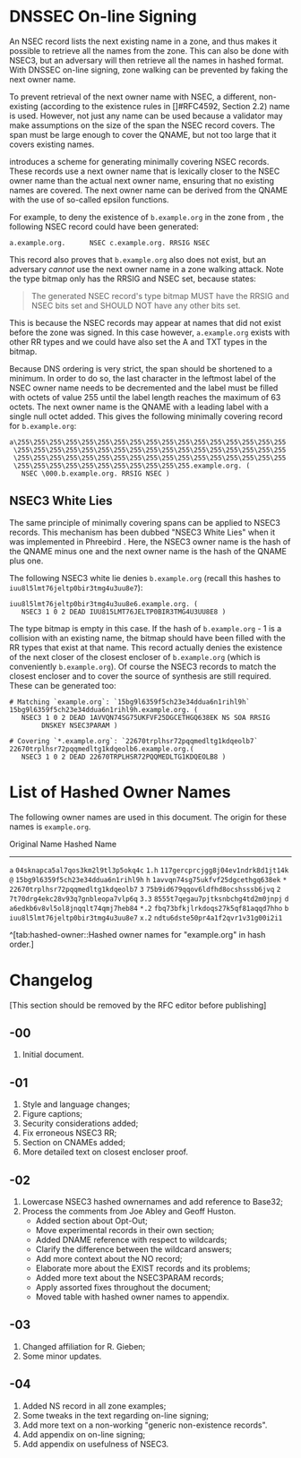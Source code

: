 # DNSSEC On-line Signing

An NSEC record lists the next existing name in a zone, and thus makes it
possible to retrieve all the names from the zone. This can also be done
with NSEC3, but an adversary will then retrieve all the names in hashed
format. With DNSSEC on-line signing, zone walking can be prevented by faking
the next owner name.

To prevent retrieval of the next owner name with NSEC, a different,
non-existing (according to the existence rules in []#RFC4592, Section 2.2)
name is used. However, not just any name can be used because a validator
may make assumptions on the size of the span the NSEC record covers.
The span must be large enough to cover the QNAME, but not too
large that it covers existing names.

[](#RFC4470) introduces a scheme for generating minimally covering NSEC records.
These records
use a next owner name that is lexically closer to the NSEC owner name than
the actual next owner name, ensuring that no existing names are covered.
The next owner name can be derived from the QNAME with the use of so-called
epsilon functions.

For example, to deny the existence of `b.example.org` in the zone from
[](#nsec), the following NSEC record could have been generated:

    a.example.org.      NSEC c.example.org. RRSIG NSEC

This record also proves that `b.example.org` also does not exist, but an
adversary *cannot* use the next owner name in a zone walking attack. Note the
type bitmap only has the RRSIG and NSEC set, because [](#RFC4470) states:

> The generated NSEC record's type bitmap MUST have the RRSIG and NSEC
> bits set and SHOULD NOT have any other bits set.

This is because the NSEC records may appear at names that did not exist
before the zone was signed. In this case however, `a.example.org` exists
with other RR types and we could have also set the A and TXT types in the
bitmap.

Because DNS ordering is very strict, the span should be shortened to a minimum.
In order to do so, the last character in the leftmost label of the NSEC owner
name needs to be decremented and the label must be filled with octets of value
255 until the label length reaches the maximum of 63 octets. The next owner
name is the QNAME with a leading label with a single null octet added. This
gives the following minimally covering record for `b.example.org`:

    a\255\255\255\255\255\255\255\255\255\255\255\255\255\255\255\255\255
     \255\255\255\255\255\255\255\255\255\255\255\255\255\255\255\255\255
     \255\255\255\255\255\255\255\255\255\255\255\255\255\255\255\255\255
     \255\255\255\255\255\255\255\255\255\255\255.example.org. (
       NSEC \000.b.example.org. RRSIG NSEC )

## NSEC3 White Lies

The same principle of minimally covering spans can be applied to NSEC3 records.
This mechanism has been dubbed "NSEC3 White Lies" when it was implemented in
Phreebird [](#phreebird). Here, the NSEC3 owner name is the hash of the QNAME
minus one and the next owner name is the hash of the QNAME plus one.

The following NSEC3 white lie denies `b.example.org` (recall this hashes to
`iuu8l5lmt76jeltp0bir3tmg4u3uu8e7`):

    iuu8l5lmt76jeltp0bir3tmg4u3uu8e6.example.org. (
       NSEC3 1 0 2 DEAD IUU815LMT76JELTP0BIR3TMG4U3UU8E8 )

The type bitmap is empty in this case. If the hash of `b.example.org` - 1 is a
collision with an existing name, the bitmap should have been filled with the
RR types that exist at that name. This record actually denies the existence
of the next closer of the closest encloser of `b.example.org` (which is
conveniently `b.example.org`). Of course the NSEC3 records to match the
closest encloser and to cover the source of synthesis are still required.
These can be generated too:

    # Matching `example.org`: `15bg9l6359f5ch23e34ddua6n1rihl9h`
    15bg9l6359f5ch23e34ddua6n1rihl9h.example.org. (
       NSEC3 1 0 2 DEAD 1AVVQN74SG75UKFVF25DGCETHGQ638EK NS SOA RRSIG
            DNSKEY NSEC3PARAM )

    # Covering `*.example.org`: `22670trplhsr72pqqmedltg1kdqeolb7`
    22670trplhsr72pqqmedltg1kdqeolb6.example.org.(
       NSEC3 1 0 2 DEAD 22670TRPLHSR72PQQMEDLTG1KDQEOLB8 )

# List of Hashed Owner Names

The following owner names are used in this document. The
origin for these names is `example.org`.

Original Name     Hashed Name
-------------     -----------
`a`               `04sknapca5al7qos3km2l9tl3p5okq4c`
`1.h`             `117gercprcjgg8j04ev1ndrk8d1jt14k`
`@`               `15bg9l6359f5ch23e34ddua6n1rihl9h`
`h`               `1avvqn74sg75ukfvf25dgcethgq638ek`
`*`               `22670trplhsr72pqqmedltg1kdqeolb7`
`3`               `75b9id679qqov6ldfhd8ocshsssb6jvq`
`2`               `7t70drg4ekc28v93q7gnbleopa7vlp6q`
`3.3`             `8555t7qegau7pjtksnbchg4td2m0jnpj`
`d`               `a6edkb6v8vl5ol8jnqqlt74qmj7heb84`
`*.2`             `fbq73bfkjlrkdoqs27k5qf81aqqd7hho`
`b`               `iuu8l5lmt76jeltp0bir3tmg4u3uu8e7`
`x.2`             `ndtu6dste50pr4a1f2qvr1v31g00i2i1`

^[tab:hashed-owner::Hashed owner names for "example.org" in hash order.]

# Changelog

[This section should be removed by the RFC editor before publishing]

## -00

1. Initial document.

## -01

1. Style and language changes;
1. Figure captions;
1. Security considerations added;
1. Fix erroneous NSEC3 RR;
1. Section on CNAMEs added;
1. More detailed text on closest encloser proof.

## -02

1. Lowercase NSEC3 hashed ownernames and add reference to Base32;
1. Process the comments from Joe Abley and Geoff Huston.
    * Added section about Opt-Out;
    * Move experimental records in their own section;
    * Added DNAME reference with respect to wildcards;
    * Clarify the difference between the wildcard answers;
    * Add more context about the NO record;
    * Elaborate more about the EXIST records and its problems;
    * Added more text about the NSEC3PARAM records;
    * Apply assorted fixes throughout the document;
    * Moved table with hashed owner names to appendix.

## -03

1. Changed affiliation for R. Gieben;
1. Some minor updates.

## -04

1. Added NS record in all zone examples;
1. Some tweaks in the text regarding on-line signing;
1. Add more text on a non-working "generic non-existence records".
1. Add appendix on on-line signing;
1. Add appendix on usefulness of NSEC3.
